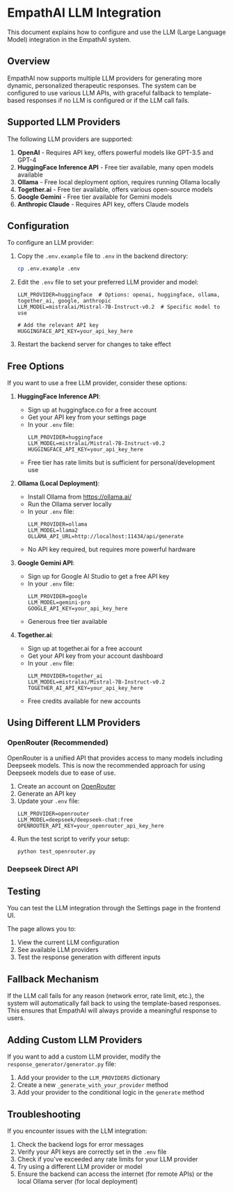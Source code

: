 # EmpathAI LLM Integration

This document explains how to configure and use the LLM (Large Language Model) integration in the EmpathAI system.

## Overview

EmpathAI now supports multiple LLM providers for generating more dynamic, personalized therapeutic responses. The system can be configured to use various LLM APIs, with graceful fallback to template-based responses if no LLM is configured or if the LLM call fails.

## Supported LLM Providers

The following LLM providers are supported:

1. **OpenAI** - Requires API key, offers powerful models like GPT-3.5 and GPT-4
2. **HuggingFace Inference API** - Free tier available, many open models available
3. **Ollama** - Free local deployment option, requires running Ollama locally
4. **Together.ai** - Free tier available, offers various open-source models
5. **Google Gemini** - Free tier available for Gemini models
6. **Anthropic Claude** - Requires API key, offers Claude models

## Configuration

To configure an LLM provider:

1. Copy the `.env.example` file to `.env` in the backend directory:
   ```bash
   cp .env.example .env
   ```

2. Edit the `.env` file to set your preferred LLM provider and model:
   ```
   LLM_PROVIDER=huggingface  # Options: openai, huggingface, ollama, together_ai, google, anthropic
   LLM_MODEL=mistralai/Mistral-7B-Instruct-v0.2  # Specific model to use
   
   # Add the relevant API key
   HUGGINGFACE_API_KEY=your_api_key_here
   ```

3. Restart the backend server for changes to take effect

## Free Options

If you want to use a free LLM provider, consider these options:

1. **HuggingFace Inference API**:
   - Sign up at huggingface.co for a free account
   - Get your API key from your settings page
   - In your `.env` file:
     ```
     LLM_PROVIDER=huggingface
     LLM_MODEL=mistralai/Mistral-7B-Instruct-v0.2
     HUGGINGFACE_API_KEY=your_api_key_here
     ```
   - Free tier has rate limits but is sufficient for personal/development use

2. **Ollama (Local Deployment)**:
   - Install Ollama from https://ollama.ai/
   - Run the Ollama server locally
   - In your `.env` file:
     ```
     LLM_PROVIDER=ollama
     LLM_MODEL=llama2
     OLLAMA_API_URL=http://localhost:11434/api/generate
     ```
   - No API key required, but requires more powerful hardware

3. **Google Gemini API**:
   - Sign up for Google AI Studio to get a free API key
   - In your `.env` file:
     ```
     LLM_PROVIDER=google
     LLM_MODEL=gemini-pro
     GOOGLE_API_KEY=your_api_key_here
     ```
   - Generous free tier available

4. **Together.ai**:
   - Sign up at together.ai for a free account
   - Get your API key from your account dashboard
   - In your `.env` file:
     ```
     LLM_PROVIDER=together_ai
     LLM_MODEL=mistralai/Mistral-7B-Instruct-v0.2
     TOGETHER_AI_API_KEY=your_api_key_here
     ```
   - Free credits available for new accounts

## Using Different LLM Providers

### OpenRouter (Recommended)

OpenRouter is a unified API that provides access to many models including Deepseek models. This is now the recommended approach for using Deepseek models due to ease of use.

1. Create an account on [OpenRouter](https://openrouter.ai/)
2. Generate an API key
3. Update your `.env` file:
   ```
   LLM_PROVIDER=openrouter
   LLM_MODEL=deepseek/deepseek-chat:free
   OPENROUTER_API_KEY=your_openrouter_api_key_here
   ```
4. Run the test script to verify your setup:
   ```
   python test_openrouter.py
   ```

### Deepseek Direct API

## Testing

You can test the LLM integration through the Settings page in the frontend UI.

The page allows you to:
1. View the current LLM configuration
2. See available LLM providers
3. Test the response generation with different inputs

## Fallback Mechanism

If the LLM call fails for any reason (network error, rate limit, etc.), the system will automatically fall back to using the template-based responses. This ensures that EmpathAI will always provide a meaningful response to users.

## Adding Custom LLM Providers

If you want to add a custom LLM provider, modify the `response_generator/generator.py` file:

1. Add your provider to the `LLM_PROVIDERS` dictionary
2. Create a new `_generate_with_your_provider` method
3. Add your provider to the conditional logic in the `generate` method

## Troubleshooting

If you encounter issues with the LLM integration:

1. Check the backend logs for error messages
2. Verify your API keys are correctly set in the `.env` file
3. Check if you've exceeded any rate limits for your LLM provider
4. Try using a different LLM provider or model
5. Ensure the backend can access the internet (for remote APIs) or the local Ollama server (for local deployment) 